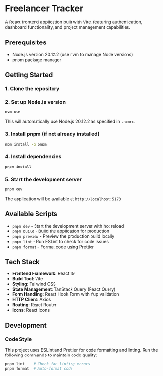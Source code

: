 # Freelancer Tracker

A React frontend application built with Vite, featuring authentication, dashboard functionality, and project management capabilities.

## Prerequisites

- Node.js version 20.12.2 (use nvm to manage Node versions)
- pnpm package manager

## Getting Started

### 1. Clone the repository

### 2. Set up Node.js version

```bash
nvm use
```

This will automatically use Node.js 20.12.2 as specified in `.nvmrc`.

### 3. Install pnpm (if not already installed)

```bash
npm install -g pnpm
```

### 4. Install dependencies

```bash
pnpm install
```

### 5. Start the development server

```bash
pnpm dev
```

The application will be available at `http://localhost:5173`

## Available Scripts

- `pnpm dev` - Start the development server with hot reload
- `pnpm build` - Build the application for production
- `pnpm preview` - Preview the production build locally
- `pnpm lint` - Run ESLint to check for code issues
- `pnpm format` - Format code using Prettier

## Tech Stack

- **Frontend Framework**: React 19
- **Build Tool**: Vite
- **Styling**: Tailwind CSS
- **State Management**: TanStack Query (React Query)
- **Form Handling**: React Hook Form with Yup validation
- **HTTP Client**: Axios
- **Routing**: React Router
- **Icons**: React Icons

## Development

### Code Style

This project uses ESLint and Prettier for code formatting and linting. Run the following commands to maintain code quality:

```bash
pnpm lint    # Check for linting errors
pnpm format  # Auto-format code
```
